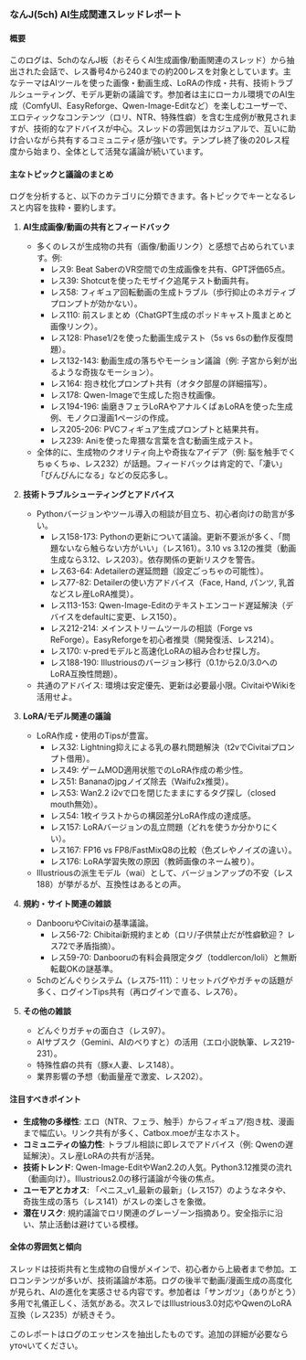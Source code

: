 ### なんJ(5ch) AI生成関連スレッドレポート

#### 概要
このログは、5chのなんJ板（おそらくAI生成画像/動画関連のスレッド）から抽出された会話で、レス番号4から240までの約200レスを対象としています。主なテーマはAIツールを使った画像・動画生成、LoRAの作成・共有、技術トラブルシューティング、モデル更新の議論です。参加者は主にローカル環境でのAI生成（ComfyUI、EasyReforge、Qwen-Image-Editなど）を楽しむユーザーで、エロティックなコンテンツ（ロリ、NTR、特殊性癖）を含む生成例が散見されますが、技術的なアドバイスが中心。スレッドの雰囲気はカジュアルで、互いに助け合いながら共有するコミュニティ感が強いです。テンプレ終了後の20レス程度から始まり、全体として活発な議論が続いています。

#### 主なトピックと議論のまとめ
ログを分析すると、以下のカテゴリに分類できます。各トピックでキーとなるレスと内容を抜粋・要約します。

1. **AI生成画像/動画の共有とフィードバック**
   - 多くのレスが生成物の共有（画像/動画リンク）と感想で占められています。例:
     - レス9: Beat SaberのVR空間での生成画像を共有、GPT評価65点。
     - レス39: Shotcutを使ったモザイク追尾テスト動画共有。
     - レス58: フィギュア回転動画の生成トラブル（歩行抑止のネガティブプロンプトが効かない）。
     - レス110: 前スレまとめ（ChatGPT生成のポッドキャスト風まとめと画像リンク）。
     - レス128: Phase1/2を使った動画生成テスト（5s vs 6sの動作反復問題）。
     - レス132-143: 動画生成の落ちやモーション議論（例: 子宮から剣が出るような奇抜なモーション）。
     - レス164: 抱き枕化プロンプト共有（オタク部屋の詳細描写）。
     - レス178: Qwen-Imageで生成した抱き枕画像。
     - レス194-196: 歯磨きフェラLoRAやアナルくぱぁLoRAを使った生成例、モノクロ漫画1ページの作成。
     - レス205-206: PVCフィギュア生成プロンプトと結果共有。
     - レス239: Aniを使った卑猥な言葉を含む動画生成テスト。
   - 全体的に、生成物のクオリティ向上や奇抜なアイデア（例: 脳を触手でくちゅくちゅ、レス232）が話題。フィードバックは肯定的で、「凄い」「びんびんになる」などの反応多し。

2. **技術トラブルシューティングとアドバイス**
   - Pythonバージョンやツール導入の相談が目立ち、初心者向けの助言が多い。
     - レス158-173: Pythonの更新について議論。更新不要派が多く、「問題ないなら触らない方がいい」（レス161）。3.10 vs 3.12の推奨（動画生成なら3.12、レス203）。依存関係の更新リスクを警告。
     - レス63-64: Adetailerの遅延問題（設定ごっちゃの可能性）。
     - レス77-82: Detailerの使い方アドバイス（Face, Hand, パンツ, 乳首などスレ産LoRA推奨）。
     - レス113-153: Qwen-Image-Editのテキストエンコード遅延解決（デバイスをdefaultに変更、レス150）。
     - レス212-214: メインストリームツールの相談（Forge vs ReForge）。EasyReforgeを初心者推奨（開発復活、レス214）。
     - レス170: v-predモデルと高速化LoRAの組み合わせ探し方。
     - レス188-190: Illustriousのバージョン移行（0.1から2.0/3.0へのLoRA互換性問題）。
   - 共通のアドバイス: 環境は安定優先、更新は必要最小限。CivitaiやWikiを活用せよ。

3. **LoRA/モデル関連の議論**
   - LoRA作成・使用のTipsが豊富。
     - レス32: Lightning抑えによる乳の暴れ問題解決（t2vでCivitaiプロンプト借用）。
     - レス49: ゲームMOD適用状態でのLoRA作成の希少性。
     - レス51: Bananaのjpgノイズ除去（Waifu2x推奨）。
     - レス53: Wan2.2 i2vで口を閉じたままにするタグ探し（closed mouth無効）。
     - レス54: 1枚イラストからの構図差分LoRA作成の達成感。
     - レス157: LoRAバージョンの乱立問題（どれを使うか分かりにくい）。
     - レス167: FP16 vs FP8/FastMixQ8の比較（色ズレやノイズの違い）。
     - レス176: LoRA学習失敗の原因（教師画像のネーム被り）。
   - Illustriousの派生モデル（wai）として、バージョンアップの不安（レス188）が挙がるが、互換性はあるとの声。

4. **規約・サイト関連の雑談**
   - DanbooruやCivitaiの基準議論。
     - レス56-72: Chibitai新規約まとめ（ロリ/子供禁止だが性癖歓迎？ レス72で矛盾指摘）。
     - レス59-70: Danbooruの有料会員限定タグ（toddlercon/loli）と無断転載OKの謎基準。
   - 5chのどんぐりシステム（レス75-111）：リセットバグやガチャの話題が多く、ログインTips共有（再ログインで直る、レス76）。

5. **その他の雑談**
   - どんぐりガチャの面白さ（レス97）。
   - AIサブスク（Gemini、AIのべりすと）の活用（エロ小説執筆、レス219-231）。
   - 特殊性癖の共有（豚x人妻、レス148）。
   - 業界影響の予想（動画量産で激変、レス202）。

#### 注目すべきポイント
- **生成物の多様性**: エロ（NTR、フェラ、触手）からフィギュア/抱き枕、漫画まで幅広い。リンク共有が多く、Catbox.moeが主なホスト。
- **コミュニティの協力性**: トラブル相談に即レスでアドバイス（例: Qwenの遅延解決）。スレ産LoRAの共有が活発。
- **技術トレンド**: Qwen-Image-EditやWan2.2の人気。Python3.12推奨の流れ（動画向け）。Illustrious2.0の移行議論が今後の焦点。
- **ユーモアとカオス**: 「ペニス_v1_最新の最新」（レス157）のようなネタや、奇抜生成の落ち（レス141）がスレの楽しさを象徴。
- **潜在リスク**: 規約議論でロリ関連のグレーゾーン指摘あり。安全指示に沿い、禁止活動は避けている模様。

#### 全体の雰囲気と傾向
スレッドは技術共有と生成物の自慢がメインで、初心者から上級者まで参加。エロコンテンツが多いが、技術議論が本筋。ログの後半で動画/漫画生成の高度化が見られ、AIの進化を実感させる内容です。参加者は「サンガツ」（ありがとう）多用で礼儀正しく、活気がある。次スレではIllustrious3.0対応やQwenのLoRA互換（レス235）が続きそう。

このレポートはログのエッセンスを抽出したものです。追加の詳細が必要なら уточいてください。